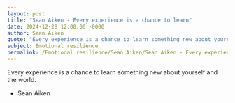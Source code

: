 ```yaml
---
layout: post
title: "Sean Aiken - Every experience is a chance to learn"
date: 2024-12-28 12:00:00 -0000
author: Sean Aiken
quote: "Every experience is a chance to learn something new about yourself and the world."
subject: Emotional resilience
permalink: /Emotional resilience/Sean Aiken/Sean Aiken - Every experience is a chance to learn
---
```


Every experience is a chance to learn something new about yourself and the world.

- Sean Aiken
